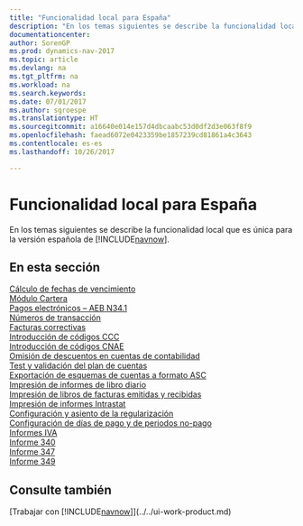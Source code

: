 ```yaml
---
title: "Funcionalidad local para España"
description: "En los temas siguientes se describe la funcionalidad local de la versión española de[!INCLUDE[navnow](../../includes/navnow_md.md)]."
documentationcenter: 
author: SorenGP
ms.prod: dynamics-nav-2017
ms.topic: article
ms.devlang: na
ms.tgt_pltfrm: na
ms.workload: na
ms.search.keywords: 
ms.date: 07/01/2017
ms.author: sgroespe
ms.translationtype: HT
ms.sourcegitcommit: a16640e014e157d4dbcaabc53d0df2d3e063f8f9
ms.openlocfilehash: faead6072e0423359be1857239cd81861a4c3643
ms.contentlocale: es-es
ms.lasthandoff: 10/26/2017

---
```

# <a name="spain-local-functionality"></a>Funcionalidad local para España
En los temas siguientes se describe la funcionalidad local que es única para la versión española de [!INCLUDE[navnow](../../includes/navnow_md.md)].  

## <a name="in-this-section"></a>En esta sección  
  [Cálculo de fechas de vencimiento](calculating-due-dates.md)  
  [Módulo Cartera](cartera-module.md)  
  [Pagos electrónicos – AEB N34.1](electronic-payments-%E2%80%93-aeb-n34.1.md)  
  [Números de transacción](transaction-numbers.md)  
  [Facturas correctivas](corrective-invoices.md)  
  [Introducción de códigos CCC](how-to-enter-ccc-codes.md)  
  [Introducción de códigos CNAE](how-to-enter-nace-codes.md)  
  [Omisión de descuentos en cuentas de contabilidad](how-to-ignore-discounts-in-general-ledger-accounts.md)  
  [Test y validación del plan de cuentas](how-to-indent-and-validate-chart-of-accounts.md)  
  [Exportación de esquemas de cuentas a formato ASC](how-to-export-account-schedules-to-asc-format.md)  
  [Impresión de informes de libro diario](how-to-print-account-book-reports.md)  
  [Impresión de libros de facturas emitidas y recibidas](how-to-print-sales-and-purchase-invoice-books.md)  
  [Impresión de informes Intrastat](how-to-print-intrastat-reports.md)  
  [Configuración y asiento de la regularización](how-to-set-up-and-close-income-statement-balances.md)  
  [Configuración de días de pago y de periodos no-pago](how-to-set-up-payment-days-and-non-payment-periods.md)  
  [Informes IVA](vat-reports.md)  
  [Informe 340](report-340.md)  
  [Informe 347](report-347.md)  
  [Informe 349](report-349.md)  

## <a name="see-also"></a>Consulte también
[Trabajar con [!INCLUDE[navnow](../../includes/navnow_md.md)]](../../ui-work-product.md) 

